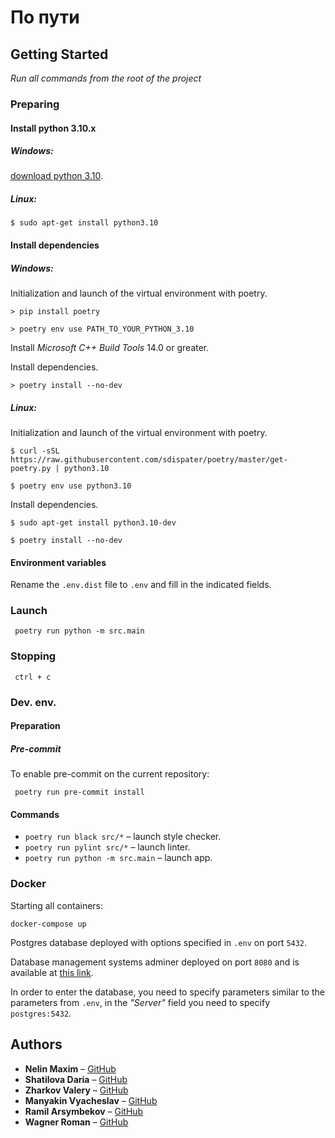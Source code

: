 # По пути

## Getting Started

_Run all commands from the root of the project_

### Preparing

#### Install python 3.10.x

##### Windows:

[download python 3.10](https://www.python.org/downloads/release/python-3100/).

##### Linux:

```shell
$ sudo apt-get install python3.10
```

#### Install dependencies

##### Windows:

Initialization and launch of the virtual environment with poetry.

```shell
> pip install poetry

> poetry env use PATH_TO_YOUR_PYTHON_3.10
```

Install _Microsoft C++ Build Tools_ 14.0 or greater.

Install dependencies.

```shell
> poetry install --no-dev
```

##### Linux:

Initialization and launch of the virtual environment with poetry.

```shell
$ curl -sSL https://raw.githubusercontent.com/sdispater/poetry/master/get-poetry.py | python3.10

$ poetry env use python3.10
```

Install dependencies.

```shell
$ sudo apt-get install python3.10-dev

$ poetry install --no-dev
```

#### Environment variables

Rename the `.env.dist` file to `.env` and fill in the indicated fields.

### Launch

```shell
 poetry run python -m src.main
```

### Stopping

```shell
 ctrl + c
```

### Dev. env.

#### Preparation

##### Pre-commit

To enable pre-commit on the current repository:

```shell
 poetry run pre-commit install
```

#### Commands

- `poetry run black src/*` – launch style checker.
- `poetry run pylint src/*` – launch linter.
- `poetry run python -m src.main` – launch app.

### Docker

Starting all containers:

`docker-compose up`

Postgres database deployed with options specified in `.env` on port `5432`.

Database management systems adminer deployed on port `8080` and is available at [this link](http://localhost:8080/).

In order to enter the database, you need to specify parameters similar to the parameters from `.env`, in the _"Server"_ field you need to specify `postgres:5432`.

## Authors

* **Nelin Maxim** – [GitHub](https://github.com/Nelin-M)
* **Shatilova Daria** – [GitHub](https://github.com/solovyova-1996)
* **Zharkov Valery** – [GitHub](https://github.com/Lykor)
* **Manyakin Vyacheslav** – [GitHub](https://github.com/vmanyakin)
* **Ramil Arsymbekov** – [GitHub](https://github.com/arsy-off)
* **Wagner Roman** – [GitHub](https://github.com/Cartez55)

